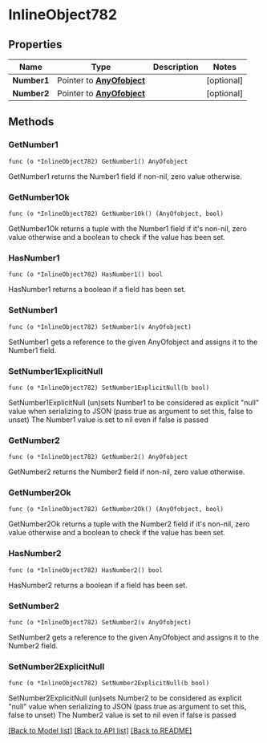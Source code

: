 # InlineObject782

## Properties

Name | Type | Description | Notes
------------ | ------------- | ------------- | -------------
**Number1** | Pointer to [**AnyOfobject**](anyOf&lt;object&gt;.md) |  | [optional] 
**Number2** | Pointer to [**AnyOfobject**](anyOf&lt;object&gt;.md) |  | [optional] 

## Methods

### GetNumber1

`func (o *InlineObject782) GetNumber1() AnyOfobject`

GetNumber1 returns the Number1 field if non-nil, zero value otherwise.

### GetNumber1Ok

`func (o *InlineObject782) GetNumber1Ok() (AnyOfobject, bool)`

GetNumber1Ok returns a tuple with the Number1 field if it's non-nil, zero value otherwise
and a boolean to check if the value has been set.

### HasNumber1

`func (o *InlineObject782) HasNumber1() bool`

HasNumber1 returns a boolean if a field has been set.

### SetNumber1

`func (o *InlineObject782) SetNumber1(v AnyOfobject)`

SetNumber1 gets a reference to the given AnyOfobject and assigns it to the Number1 field.

### SetNumber1ExplicitNull

`func (o *InlineObject782) SetNumber1ExplicitNull(b bool)`

SetNumber1ExplicitNull (un)sets Number1 to be considered as explicit "null" value
when serializing to JSON (pass true as argument to set this, false to unset)
The Number1 value is set to nil even if false is passed
### GetNumber2

`func (o *InlineObject782) GetNumber2() AnyOfobject`

GetNumber2 returns the Number2 field if non-nil, zero value otherwise.

### GetNumber2Ok

`func (o *InlineObject782) GetNumber2Ok() (AnyOfobject, bool)`

GetNumber2Ok returns a tuple with the Number2 field if it's non-nil, zero value otherwise
and a boolean to check if the value has been set.

### HasNumber2

`func (o *InlineObject782) HasNumber2() bool`

HasNumber2 returns a boolean if a field has been set.

### SetNumber2

`func (o *InlineObject782) SetNumber2(v AnyOfobject)`

SetNumber2 gets a reference to the given AnyOfobject and assigns it to the Number2 field.

### SetNumber2ExplicitNull

`func (o *InlineObject782) SetNumber2ExplicitNull(b bool)`

SetNumber2ExplicitNull (un)sets Number2 to be considered as explicit "null" value
when serializing to JSON (pass true as argument to set this, false to unset)
The Number2 value is set to nil even if false is passed

[[Back to Model list]](../README.md#documentation-for-models) [[Back to API list]](../README.md#documentation-for-api-endpoints) [[Back to README]](../README.md)


